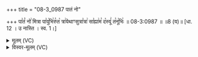 +++
title = "08-3_0987 पातं नो"

+++
पा꣣तं꣡ नो꣢ मित्रा पा꣣यु꣡भि꣢रु꣣त꣡ त्रा꣢येथाꣳसुत्रा꣣त्रा꣢ सा꣣ह्या꣢म꣣ द꣡स्यूं꣢ त꣣नू꣡भिः꣢ ॥ 08-3:0987 ॥ ॥8 (य)॥ [धा. 12 । उ नास्ति । स्व. 1।]

<details><summary>मूलम् (VC)</summary>

पा꣣तं꣡ नो꣢ मित्रा पा꣣यु꣡भि꣢रु꣣त꣡ त्रा꣢येथाꣳ सुत्रा꣣त्रा꣢ । सा꣣ह्या꣢म꣣ द꣡स्यू꣢न् त꣣नू꣡भिः꣢ ॥९८७॥
</details>

<details><summary>विस्वर-मूलम् (VC)</summary>

पातं नो मित्रा पायुभिरुत त्रायेथाꣳ सुत्रात्रा । साह्याम दस्यून् तनूभिः ॥९८७॥
</details>